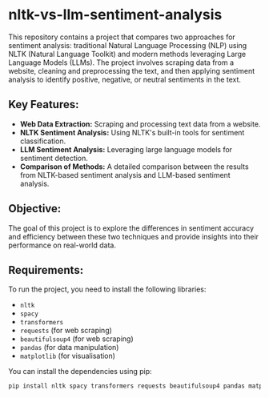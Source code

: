 # nltk-vs-llm-sentiment-analysis

This repository contains a project that compares two approaches for sentiment analysis: traditional Natural Language Processing (NLP) using NLTK (Natural Language Toolkit) and modern methods leveraging Large Language Models (LLMs). The project involves scraping data from a website, cleaning and preprocessing the text, and then applying sentiment analysis to identify positive, negative, or neutral sentiments in the text.

## Key Features:
- **Web Data Extraction:** Scraping and processing text data from a website.
- **NLTK Sentiment Analysis:** Using NLTK's built-in tools for sentiment classification.
- **LLM Sentiment Analysis:** Leveraging large language models for sentiment detection.
- **Comparison of Methods:** A detailed comparison between the results from NLTK-based sentiment analysis and LLM-based sentiment analysis.

## Objective:
The goal of this project is to explore the differences in sentiment accuracy and efficiency between these two techniques and provide insights into their performance on real-world data.

## Requirements:
To run the project, you need to install the following libraries:
- `nltk`
- `spacy`
- `transformers`
- `requests` (for web scraping)
- `beautifulsoup4` (for web scraping)
- `pandas` (for data manipulation)
- `matplotlib` (for visualisation)

You can install the dependencies using pip:

```bash
pip install nltk spacy transformers requests beautifulsoup4 pandas matplotlib

